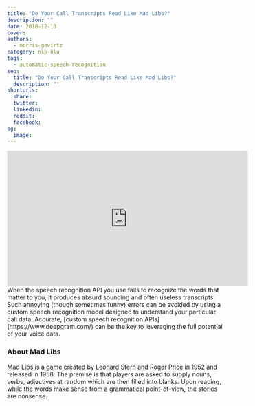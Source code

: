 ```yaml
---
title: "Do Your Call Transcripts Read Like Mad Libs?"
description: ""
date: 2018-12-13
cover: 
authors:
  - morris-gevirtz
category: nlp-nlu
tags:
  - automatic-speech-recognition
seo:
  title: "Do Your Call Transcripts Read Like Mad Libs?"
  description: ""
shorturls:
  share: 
  twitter: 
  linkedin: 
  reddit: 
  facebook: 
og:
  image: 
---
```


<iframe src="https://www.youtube.com/embed/Hh9Og9reNBs" width="560" height="315" frameborder="0" allowfullscreen="allowfullscreen"></iframe>When the speech recognition API you use fails to recognize the words that matter to you, it produces absurd sounding and often useless transcripts. Such annoying (though sometimes funny) errors can be avoided by using a custom speech recognition model designed to understand your particular call data. Accurate, [custom speech recognition APIs](https://www.deepgram.com/) can be the key to leveraging the full potential of your voice data.

### About Mad Libs

[Mad Libs](https://en.wikipedia.org/wiki/Mad_Libs) is a game created by Leonard Stern and Roger Price in 1952 and released in 1958\. The premise is that players are asked to supply nouns, verbs, adjectives at random which are then filled into blanks. Upon reading, while the words make sense from a grammatical point-of-view, the stories are nonsense.
